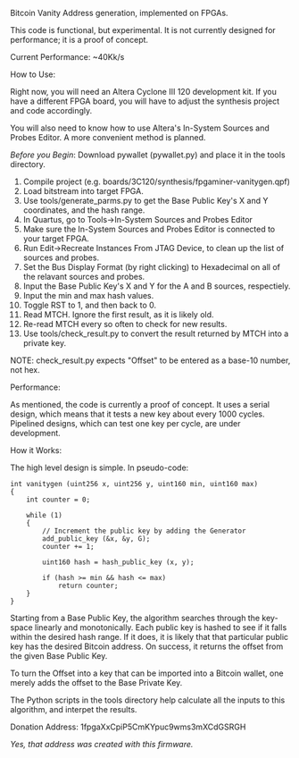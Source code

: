 Bitcoin Vanity Address generation, implemented on FPGAs.


This code is functional, but experimental. It is not currently designed for performance; it is a proof of concept.


Current Performance: ~40Kk/s



How to Use:

Right now, you will need an Altera Cyclone III 120 development kit. If you have a different FPGA board, you will have to adjust the synthesis project and code accordingly.

You will also need to know how to use Altera's In-System Sources and Probes Editor. A more convenient method is planned.

*Before you Begin*: Download pywallet (pywallet.py) and place it in the tools directory.


1) Compile project (e.g. boards/3C120/synthesis/fpgaminer-vanitygen.qpf)
2) Load bitstream into target FPGA.
3) Use tools/generate\_parms.py to get the Base Public Key's X and Y coordinates, and the hash range.
4) In Quartus, go to Tools->In-System Sources and Probes Editor
5) Make sure the In-System Sources and Probes Editor is connected to your target FPGA.
6) Run Edit->Recreate Instances From JTAG Device, to clean up the list of sources and probes.
7) Set the Bus Display Format (by right clicking) to Hexadecimal on all of the relavant sources and probes.
8) Input the Base Public Key's X and Y for the A and B sources, respectiely.
9) Input the min and max hash values.
10) Toggle RST to 1, and then back to 0.
11) Read MTCH. Ignore the first result, as it is likely old.
12) Re-read MTCH every so often to check for new results.
13) Use tools/check\_result.py to convert the result returned by MTCH into a private key.

NOTE: check\_result.py expects "Offset" to be entered as a base-10 number, not hex.



Performance:

As mentioned, the code is currently a proof of concept. It uses a serial design, which means that it tests a new key about every 1000 cycles. Pipelined designs, which can test one key per cycle, are under development.



How it Works:

The high level design is simple. In pseudo-code:

    int vanitygen (uint256 x, uint256 y, uint160 min, uint160 max)
    {
        int counter = 0;

        while (1)
        {
            // Increment the public key by adding the Generator
            add_public_key (&x, &y, G);
            counter += 1;

            uint160 hash = hash_public_key (x, y);

            if (hash >= min && hash <= max)
                return counter;
        }
    }

Starting from a Base Public Key, the algorithm searches through the key-space linearly and monotonically. Each public key is hashed to see if it falls within the desired hash range. If it does, it is likely that that particular public key has the desired Bitcoin address. On success, it returns the offset from the given Base Public Key.

To turn the Offset into a key that can be imported into a Bitcoin wallet, one merely adds the offset to the Base Private Key.

The Python scripts in the tools directory help calculate all the inputs to this algorithm, and interpet the results.





Donation Address:  1fpgaXxCpiP5CmKYpuc9wms3mXCdGSRGH

_Yes, that address was created with this firmware._
